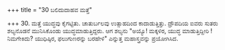 +++
title = "30 ಬಲಿದುದಾಹವ ಮತ್ತೆ"

+++
30. ಮತ್ತೆ ಯುದ್ಧವು ಕೈಗಟ್ಟಿತು. ಚಾತುರ್ಬಲವು ಉತ್ಸಾಹದಿಂದ  ಕಾದಾಡುತ್ತಿತ್ತು. ದ್ರೌಪದಿಯ ಐವರು ಸುತರು ಶಲ್ಯನೊಡನೆ ಮುನಿಸಿಕೊಂಡು ಯುದ್ಧಮಾಡುತ್ತಿದ್ದರು. ಆಗ ಶಲ್ಯನು "ಅಯ್ಯೊ! ಮಕ್ಕಳಿರ, ಯುದ್ಧ ಮಾಡುತ್ತಿದ್ದೀರಿ ! ನಿಮಗೇಕಿದು? ಯುಧಿಷ್ಠಿರ, ಫಲುಗುಣರನ್ನು ಬರಹೇಳಿ" ಎನ್ನುತ್ತ  ಮಹಾಸ್ತ್ರವನ್ನು ಪ್ರಯೋಗಿಸಿದ.